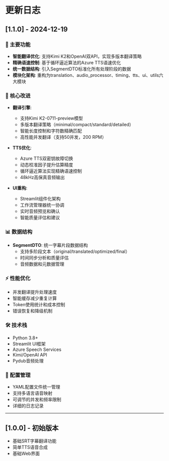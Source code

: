 # 更新日志

## [1.1.0] - 2024-12-19

### 🎉 主要功能
- **智能翻译优化**: 支持Kimi K2和OpenAI双API，实现多版本翻译策略
- **精确语速控制**: 基于循环逼近算法的Azure TTS语速优化
- **统一数据结构**: 引入SegmentDTO标准化所有处理阶段的数据
- **模块化架构**: 重构为translation、audio_processor、timing、tts、ui、utils六大模块

### 🔧 核心改进
- **翻译引擎**: 
  - 支持Kimi K2-0711-preview模型
  - 多版本翻译策略（minimal/compact/standard/detailed）
  - 智能长度控制和字符数精确匹配
  - 高性能并发翻译（支持50并发，200 RPM）

- **TTS优化**:
  - Azure TTS双密钥故障切换
  - 动态校准因子提升估算精度
  - 循环逼近算法实现精确语速控制
  - 48kHz高保真音频输出

- **UI重构**:
  - Streamlit组件化架构
  - 工作流管理器统一协调
  - 实时音频预览和确认
  - 智能质量评估和建议

### 📊 数据结构
- **SegmentDTO**: 统一字幕片段数据结构
  - 支持多阶段文本（original/translated/optimized/final）
  - 时间同步分析和质量评估
  - 音频数据和元数据管理

### ⚡ 性能优化
- 并发翻译提升处理速度
- 智能缓存减少重复计算
- Token使用统计和成本控制
- 错误恢复和降级机制

### 🛠️ 技术栈
- Python 3.8+
- Streamlit UI框架
- Azure Speech Services
- Kimi/OpenAI API
- Pydub音频处理

### 📝 配置管理
- YAML配置文件统一管理
- 支持多语言语音映射
- 可调节的并发和频率限制
- 详细的日志记录

---

## [1.0.0] - 初始版本
- 基础SRT字幕翻译功能
- 简单TTS语音合成
- 基础Web界面 